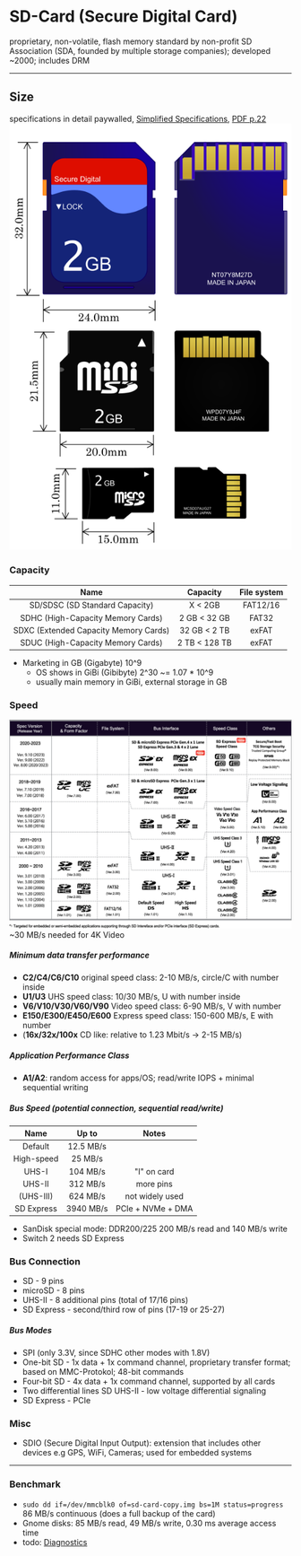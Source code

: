 # SD-Card (Secure Digital Card)
proprietary, non-volatile, flash memory standard by non-profit SD Association (SDA, founded by multiple storage companies); developed ~2000; includes DRM

---

## Size
specifications in detail paywalled, [Simplified Specifications](https://www.sdcard.org/downloads/pls/), [PDF p.22](https://www.convict.lu/pdf/ProdManualSDCardv1.9.pdf)
![SD card, miniSD card and microSD card](media/sdcard-types.svg)

### Capacity

| Name   | Capacity | File system 
| :-: | :-: | :-: 
| SD/SDSC (SD Standard Capacity)        | X < 2GB           | FAT12/16
| SDHC (High-Capacity Memory Cards)     | 2 GB <  32 GB     | FAT32
| SDXC (Extended Capacity Memory Cards) | 32 GB < 2 TB      | exFAT
| SDUC (High-Capacity Memory Cards)     | 2 TB <  128 TB    | exFAT

- Marketing in GB (Gigabyte) 10^9
    - OS shows in GiBi (Gibibyte) 2^30 ~= 1.07 * 10^9
    - usually main memory in GiBi, external storage in GB

### Speed
![SD-card spec versions](media/sdcard-releases.png)
~30 MB/s needed for 4K Video

##### Minimum data transfer performance
- **C2/C4/C6/C10** original speed class: 2-10 MB/s, circle/C with number inside
- **U1/U3** UHS speed class: 10/30 MB/s, U with number inside
- **V6/V10/V30/V60/V90** Video speed class: 6-90 MB/s, V with number
- **E150/E300/E450/E600** Express speed class: 150-600 MB/s, E with number
- (**16x/32x/100x** CD like: relative to 1.23 Mbit/s -> 2-15 MB/s)

##### Application Performance Class
- **A1/A2**: random access for apps/OS; read/write IOPS + minimal sequential writing 

##### Bus Speed (potential connection, sequential read/write)
| Name              | Up to         | Notes 
| :-:               | :-:           | :-:
| Default           | 12.5 MB/s     |          
| High-speed        | 25 MB/s       |          
| UHS-I             | 104 MB/s      | "I" on card 
| UHS-II            | 312 MB/s      | more pins
| (UHS-III)          | 624 MB/s      | not widely used
| SD Express        | 3940 MB/s     | PCIe + NVMe + DMA

- SanDisk special mode: DDR200/225 200 MB/s read and 140 MB/s write
- Switch 2 needs SD Express

### Bus Connection
- SD - 9 pins
- microSD - 8 pins
- UHS-II - 8 additional pins (total of 17/16 pins)
- SD Express - second/third row of pins (17-19 or 25-27)

##### Bus Modes
- SPI (only 3.3V, since SDHC other modes with 1.8V)
- One-bit SD - 1x data + 1x command channel, proprietary transfer format; based on MMC-Protokol; 48-bit commands
- Four-bit SD - 4x data + 1x command channel, supported by all cards
- Two differential lines SD UHS-II - low voltage differential signaling
- SD Express - PCIe

### Misc
- SDIO (Secure Digital Input Output): extension that includes other devices e.g GPS, WiFi, Cameras; used for embedded systems

---

### Benchmark
- `sudo dd if=/dev/mmcblk0 of=sd-card-copy.img bs=1M status=progress` 86 MB/s continuous (does a full backup of the card)
- Gnome disks: 85 MB/s read, 49 MB/s write, 0.30 ms average access time
- todo: [Diagnostics](https://askubuntu.com/questions/69932/is-there-an-sd-card-diagnostic-utility)